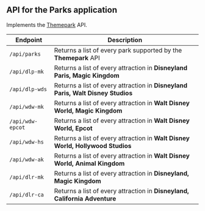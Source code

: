 ## API for the Parks application

Implements the [Themepark](https://github.com/cubehouse/themeparks) API.


Endpoint | Description
---------- | -------------
`/api/parks` | Returns a list of every park supported by the **Themepark** API
`/api/dlp-mk` | Returns a list of every attraction in **Disneyland Paris, Magic Kingdom**
`/api/dlp-wds` | Returns a list of every attraction in **Disneyland Paris, Walt Disney Studios**
`/api/wdw-mk` | Returns a list of every attraction in **Walt Disney World, Magic Kingdom**
`/api/wdw-epcot` | Returns a list of every attraction in **Walt Disney World, Epcot**
`/api/wdw-hs` | Returns a list of every attraction in **Walt Disney World, Hollywood Studios**
`/api/wdw-ak` | Returns a list of every attraction in **Walt Disney World, Animal Kingdom**
`/api/dlr-mk` | Returns a list of every attraction in **Disneyland, Magic Kingdom**
`/api/dlr-ca` | Returns a list of every attraction in **Disneyland, California Adventure**
